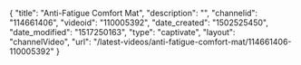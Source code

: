 {
    "title": "Anti-Fatigue Comfort Mat",
    "description": "",
    "channelid": "114661406",
    "videoid": "110005392",
    "date_created": "1502525450",
    "date_modified": "1517250163",
    "type": "captivate",
    "layout": "channelVideo",
    "url": "\/latest-videos\/anti-fatigue-comfort-mat\/114661406-110005392"
}